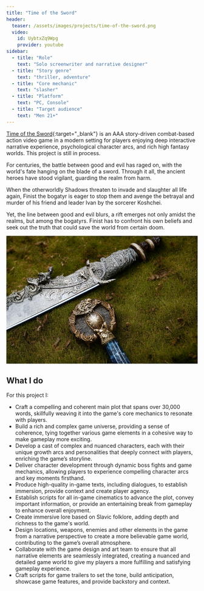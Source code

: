 ```yaml
---
title: "Time of the Sword"
header:
  teaser: /assets/images/projects/time-of-the-sword.png
  video:
    id: UybtxZq9Wpg
    provider: youtube
sidebar:
  - title: "Role"
    text: "Solo screenwriter and narrative designer"
  - title: "Story genre"
    text: "thriller, adventure"
  - title: "Core mechanic"
    text: "slasher"
  - title: "Platform"
    text: "PC, Console"
  - title: "Target audience"
    text: "Men 21+"
---
```


[Time of the Sword](https://timeofthesword.com/about){:target="\_blank"} is an AAA story-driven combat-based action video game in a modern setting for players enjoying deep interactive narrative experience, psychological character arcs, and rich high fantasy worlds. This project is still in process.

For centuries, the battle between good and evil has raged on, with the world's fate hanging on the blade of a sword. Through it all, the ancient heroes have stood vigilant, guarding the realm from harm.

When the otherworldly Shadows threaten to invade and slaughter all life again, Finist the bogatyr is eager to stop them and avenge the betrayal and murder of his friend and leader Ivan by the sorcerer Koshchei.

Yet, the line between good and evil blurs, a rift emerges not only amidst the realms, but among the bogatyrs. Finist has to confront his own beliefs and seek out the truth that could save the world from certain doom.

![image-left](/assets/images/projects/time-of-the-sword.png)

## What I do

For this project I:

- Craft a compelling and coherent main plot that spans over 30,000 words, skillfully weaving it into the game's core mechanics to resonate with players.
- Build a rich and complex game universe, providing a sense of coherence, tying together various game elements in a cohesive way to make gameplay more exciting.
- Develop a cast of complex and nuanced characters, each with their unique growth arcs and personalities that deeply connect with players, enriching the game’s storyline.
- Deliver character development through dynamic boss fights and game mechanics, allowing players to experience compelling character arcs and key moments firsthand.
- Produce high-quality in-game texts, including dialogues, to establish immersion, provide context and create player agency.
- Establish scripts for all in-game cinematics to advance the plot, convey important information, or provide an entertaining break from gameplay to enhance overall enjoyment.
- Create immersive lore based on Slavic folklore, adding depth and richness to the game's world.
- Design locations, weapons, enemies and other elements in the game from a narrative perspective to create a more believable game world, contributing to the game’s overall atmosphere.
- Collaborate with the game design and art team to ensure that all narrative elements are seamlessly integrated, creating a nuanced and detailed game world to give my players a more fulfilling and satisfying gameplay experience.
- Craft scripts for game trailers to set the tone, build anticipation, showcase game features, and provide backstory and context.
